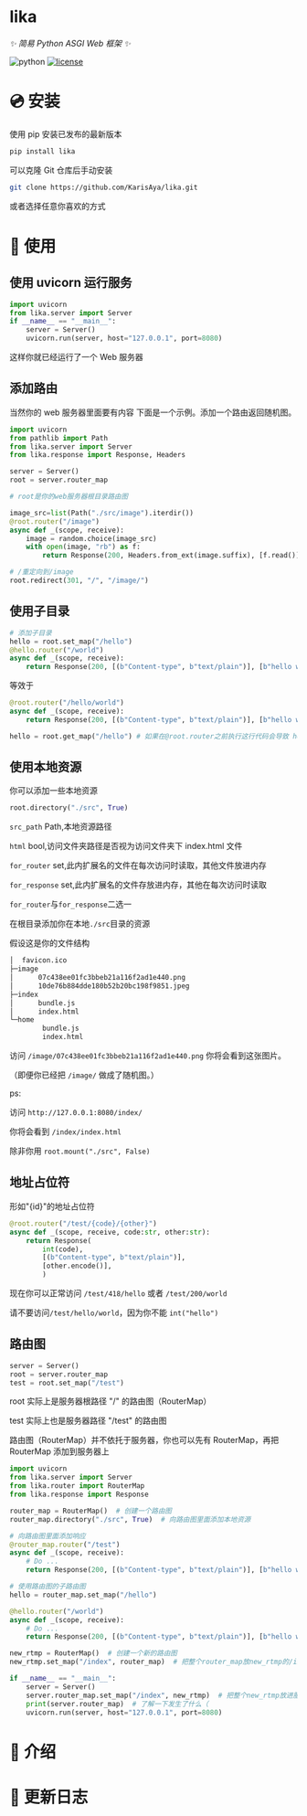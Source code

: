 # lika

_✨ 简易 Python ASGI Web 框架 ✨_

<img src="https://img.shields.io/badge/python-3.12+-blue.svg" alt="python">
<a href="./LICENSE"><img src="https://img.shields.io/github/license/KarisAya/lika.svg" alt="license"></a>

# 💿 安装

使用 pip 安装已发布的最新版本

```bash
pip install lika
```

可以克隆 Git 仓库后手动安装

```bash
git clone https://github.com/KarisAya/lika.git
```

或者选择任意你喜欢的方式

# 🎉 使用

## 使用 uvicorn 运行服务

```python
import uvicorn
from lika.server import Server
if __name__ == "__main__":
    server = Server()
    uvicorn.run(server, host="127.0.0.1", port=8080)
```

这样你就已经运行了一个 Web 服务器

## 添加路由

当然你的 web 服务器里面要有内容
下面是一个示例。添加一个路由返回随机图。

```python
import uvicorn
from pathlib import Path
from lika.server import Server
from lika.response import Response, Headers

server = Server()
root = server.router_map

# root是你的web服务器根目录路由图

image_src=list(Path("./src/image").iterdir())
@root.router("/image")
async def _(scope, receive):
    image = random.choice(image_src)
    with open(image, "rb") as f:
        return Response(200, Headers.from_ext(image.suffix), [f.read()])

# /重定向到/image
root.redirect(301, "/", "/image/")
```

## 使用子目录

```python
# 添加子目录
hello = root.set_map("/hello")
@hello.router("/world")
async def _(scope, receive):
    return Response(200, [(b"Content-type", b"text/plain")], [b"hello world"])
```

等效于

```python
@root.router("/hello/world")
async def _(scope, receive):
    return Response(200, [(b"Content-type", b"text/plain")], [b"hello world"])

hello = root.get_map("/hello") # 如果在@root.router之前执行这行代码会导致 hello == None
```

## 使用本地资源

你可以添加一些本地资源

```python
root.directory("./src", True)
```

`src_path` Path,本地资源路径

`html` bool,访问文件夹路径是否视为访问文件夹下 index.html 文件

`for_router` set,此内扩展名的文件在每次访问时读取，其他文件放进内存

`for_response` set,此内扩展名的文件存放进内存，其他在每次访问时读取

`for_router`与`for_response`二选一

在根目录添加你在本地`./src`目录的资源

假设这是你的文件结构

```bash
│  favicon.ico
├─image
│      07c438ee01fc3bbeb21a116f2ad1e440.png
│      10de76b884dde180b52b20bc198f9851.jpeg
├─index
│      bundle.js
│      index.html
└─home
        bundle.js
        index.html
```

访问 `/image/07c438ee01fc3bbeb21a116f2ad1e440.png` 你将会看到这张图片。

（即便你已经把 `/image/` 做成了随机图。）

ps:

访问 `http://127.0.0.1:8080/index/`

你将会看到 `/index/index.html`

除非你用 `root.mount("./src", False)`

## 地址占位符

形如"{id}"的地址占位符

```python
@root.router("/test/{code}/{other}")
async def _(scope, receive, code:str, other:str):
    return Response(
        int(code),
        [(b"Content-type", b"text/plain")],
        [other.encode()],
        )
```

现在你可以正常访问 `/test/418/hello` 或者 `/test/200/world`

请不要访问`/test/hello/world`，因为你不能 `int("hello")`

## 路由图

```python
server = Server()
root = server.router_map
test = root.set_map("/test")
```

root 实际上是服务器根路径 "/" 的路由图（RouterMap）

test 实际上也是服务器路径 "/test" 的路由图

路由图（RouterMap）并不依托于服务器，你也可以先有 RouterMap，再把 RouterMap 添加到服务器上

```python
import uvicorn
from lika.server import Server
from lika.router import RouterMap
from lika.response import Response

router_map = RouterMap()  # 创建一个路由图
router_map.directory("./src", True)  # 向路由图里面添加本地资源

# 向路由图里面添加响应
@router_map.router("/test")
async def _(scope, receive):
    # Do ...
    return Response(200, [(b"Content-type", b"text/plain")], [b"hello world"])

# 使用路由图的子路由图
hello = router_map.set_map("/hello")

@hello.router("/world")
async def _(scope, receive):
    # Do ...
    return Response(200, [(b"Content-type", b"text/plain")], [b"hello world"])

new_rtmp = RouterMap()  # 创建一个新的路由图
new_rtmp.set_map("/index", router_map)  # 把整个router_map放new_rtmp的/index/目录下

if __name__ == "__main__":
    server = Server()
    server.router_map.set_map("/index", new_rtmp)  # 把整个new_rtmp放进服务器根路由图的/index/目录下
    print(server.router_map)  # 了解一下发生了什么（
    uvicorn.run(server, host="127.0.0.1", port=8080)
```

# 📖 介绍

# 📝 更新日志
